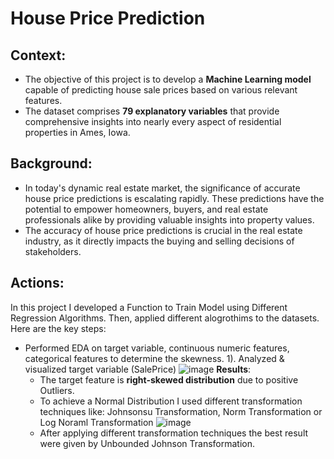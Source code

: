 # House Price Prediction
## Context:
- The objective of this project is to develop a **Machine Learning model** capable of predicting house sale prices based on various relevant features. 
- The dataset comprises **79 explanatory variables** that provide comprehensive insights into nearly every aspect of residential properties in Ames, Iowa.

## Background:
- In today's dynamic real estate market, the significance of accurate house price predictions is escalating rapidly. These predictions have the potential to empower homeowners, buyers, and real estate professionals alike by providing valuable insights into property values.
- The accuracy of house price predictions is crucial in the real estate industry, as it directly impacts the buying and selling decisions of stakeholders. 

## Actions:
In this project I developed a Function to Train Model using Different Regression Algorithms. Then, applied different alogrothims to the datasets. Here are the key steps:
- Performed EDA on target variable, continuous numeric features, categorical features to determine the skewness.
    1). Analyzed & visualized target variable (SalePrice)
           ![image](https://github.com/user-attachments/assets/dd8e78f5-68a9-48db-9448-32f5e11d174a)
    **Results**:
     - The target feature is **right-skewed distribution** due to positive Outliers.
     - To achieve a Normal Distribution I used different transformation techniques like: Johnsonsu Transformation, Norm Transformation or Log Noraml Transformation
      ![image](https://github.com/user-attachments/assets/e19e1157-3d10-4c99-96b2-16ca0a15a101)
     - After applying different transformation techniques the best result were given by Unbounded Johnson Transformation.



